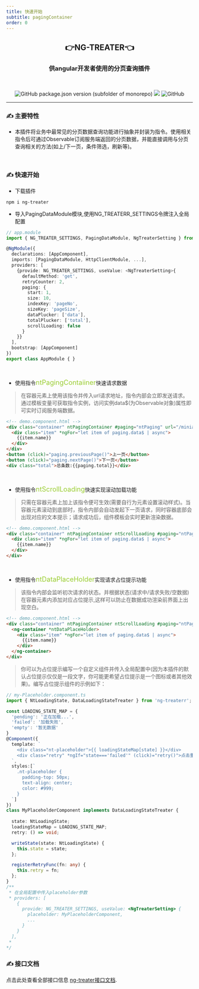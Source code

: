 ```yaml
---
title: 快速开始
subtitle: pagingContainer
order: 0
---
```


## <div align="center">👉NG-TREATER👈</div>
### <div align="center">供angular开发者使用的分页查询插件</div>

<br>

<div align="center">

![GitHub package.json version (subfolder of monorepo)](https://img.shields.io/github/package-json/v/velley/ng-treater?filename=projects%2Fng-treater%2Fpackage.json)
![](https://img.shields.io/badge/angular-v13.x-green.svg)
![GitHub](https://img.shields.io/github/license/velley/ng-treater)


</div>

----

### ✍ 主要特性
- 本插件将业务中最常见的分页数据查询功能进行抽象并封装为指令。使用相关指令后可通过Observable订阅服务端返回的分页数据，并能直接调用与分页查询相关的方法(如上/下一页，条件筛选，刷新等)。

<br>

### ✍ 快速开始
- 下载插件
```
npm i ng-treater
```
- 导入PagingDataModule模块,使用NG_TREATERR_SETTINGS令牌注入全局配置
```ts
// app.module
import { NG_TREATER_SETTINGS, PagingDataModule, NgTreaterSetting } from 'ng-treater';

@NgModule({
  declarations: [AppComponent],
  imports: [PagingDataModule, HttpClientModule, ...],
  providers: [
    {provide: NG_TREATER_SETTINGS, useValue: <NgTreaterSetting>{
      defaultMethod: 'get',
      retryCounter: 2,
      paging: {
        start: 1,
        size: 10,
        indexKey: 'pageNo',
        sizeKey: 'pageSize',
        dataPlucker: ['data'],
        totalPlucker: ['total'],
        scrollLoading: false
      }
    }}
  ],
  bootstrap: [AppComponent]
})
export class AppModule { }
```

<br>

- 使用指令<font color="yellowgreen" size="4">ntPagingContaiiner</font>快速请求数据
> 在容器元素上使用该指令并传入url请求地址，指令内部会立即发送请求。通过模板变量可获取指令实例，访问实例data$(为Observable对象)属性即可实时订阅服务端数据。
```html
<!-- demo.component.html -->
<div class="container" ntPagingContainer #paging="ntPaging" url="/miniapp/queryOrganization">  
  <div class="item" *ngFor="let item of paging.data$ | async">
    {{item.name}}
  </div>      
</div>
<button (click)="paging.previousPage()">上一页</button>
<button (click)="paging.nextPage()">下一页</button>
<div class="total">总条数:{{paging.total}}</div>
```


<br>

- 使用指令<font color="yellowgreen" size="4">ntScrollLoading</font>快速实现滚动加载功能
> 只需在容器元素上加上该指令便可生效(需要自行为元素设置滚动样式)。当容器元素滚动到底部时，指令内部会自动发起下一页请求，同时容器底部会出现对应的文本提示；请求成功后，组件模板会实时更新渲染数据。
```html
<!-- demo.component.html -->
<div class="container" ntPagingContainer ntScrollLoading #paging="ntPaging" url="/miniapp/queryOrganization">  
  <div class="item" *ngFor="let item of paging.data$ | async">
    {{item.name}}
  </div>      
</div>
```

<br>

- 使用指令<font color="yellowgreen" size="4">ntDataPlaceHolder</font>实现请求占位提示功能
> 该指令内部会监听初次请求的状态。并根据状态(请求中/请求失败/空数据)在容器元素内添加对应占位提示,这样可以防止在数据成功渲染前界面上出现空白。
```html
<!-- demo.component.html -->
<div class="container" ntPagingContainer ntScrollLoading #paging="ntPaging" url="/miniapp/queryOrganization">  
  <ng-container *ntDataPlaceHolder>
    <div class="item" *ngFor="let item of paging.data$ | async">
      {{item.name}}
    </div>
  </ng-container>     
</div>
```

> 你可以为占位提示编写一个自定义组件并传入全局配置中(因为本插件的默认占位提示仅仅是一段文字，你可能更希望占位提示是一个图标或者其他效果)。编写占位提示组件的示例如下：
```ts
// my-Placeholder.component.ts
import { NtLoadingState, DataLoadingStateTreater } from 'ng-treaterr';

const LOADING_STATE_MAP = {
  'pending': '正在加载...',
  'failed': '加载失败',
  'empty': '暂无数据'
}
@Component({
  template: `    
    <div class="nt-placeholder">{{ loadingStateMap[state] }}</div>   
    <div class="retry" *ngIf="state==='failed'" (click)="retry()">点击重试</div> 
  `,
  styles:[`
    .nt-placeholder {
      padding-top: 50px;
      text-align: center;
      color: #999;
    }
  `]
})
class MyPlaceholderComponent implements DataLoadingStateTreater {
  
  state: NtLoadingState;
  loadingStateMap = LOADING_STATE_MAP;
  retry: () => void;

  writeState(state: NtLoadingState) {
    this.state = state;
  };

  registerRetryFunc(fn: any) {
    this.retry = fn;
  };
}
/** 
 * 在全局配置中传入placeholder参数
 * providers: [
    {
      provide: NG_TREATER_SETTINGS, useValue: <NgTreaterSetting> {
        placeholder: MyPlaceholderComponent,
        ...
      }
    }
  ],
 * 
*/
```

### ✍ 接口文档
点击此处查看全部接口信息 [ng-treater接口文档](./projects/ng-treater/README.md).
